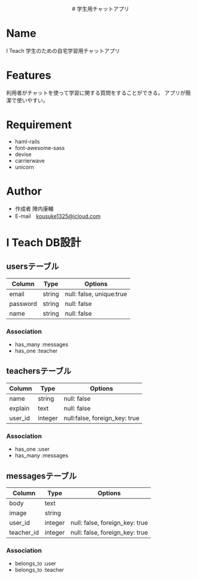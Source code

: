 <p align="center">
  # 学生用チャットアプリ
</p>

# Name

I Teach
学生のための自宅学習用チャットアプリ
 
# Features
 
利用者がチャットを使って学習に関する質問をすることができる。
アプリが簡潔で使いやすい。
 
# Requirement
 
* haml-rails
* font-awesome-sass
* devise
* carrierwave
* unicorn
 
# Author
 
* 作成者 陣内康輔
* E-mail　kousuke1325@icloud.com

# I Teach DB設計

## usersテーブル
|Column|Type|Options|
|------|----|-------|
|email|string|null: false, unique:true|
|password|string|null: false|
|name|string|null: false|
### Association
- has_many :messages
- has_one :teacher

## teachersテーブル
|Column|Type|Options|
|------|----|-------|
|name|string|null: false|
|explain|text|null: false|
|user_id|integer|null:false, foreign_key: true|
### Association
- has_one :user
- has_many :messages

## messagesテーブル
|Column|Type|Options|
|------|----|-------|
|body|text|
|image|string|
|user_id|integer|null: false, foreign_key: true|
|teacher_id|integer|null: false, foreign_key: true|
### Association
- belongs_to :user
- belongs_to :teacher



